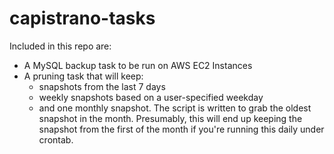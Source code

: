 capistrano-tasks
================
Included in this repo are:
  - A MySQL backup task to be run on AWS EC2 Instances
  - A pruning task that will keep:
    + snapshots from the last 7 days
    + weekly snapshots based on a user-specified weekday
    + and one monthly snapshot. The script is written to grab the oldest snapshot in the month. Presumably, this will end up keeping the snapshot from the first of the month if you're running this daily under crontab.